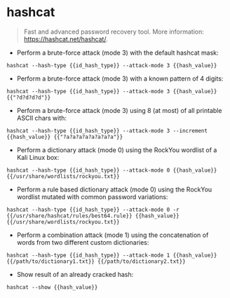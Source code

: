 # hashcat

> Fast and advanced password recovery tool.
> More information: <https://hashcat.net/hashcat/>.

- Perform a brute-force attack (mode 3) with the default hashcat mask:

`hashcat --hash-type {{id_hash_type}} --attack-mode 3 {{hash_value}}`

- Perform a brute-force attack (mode 3) with a known pattern of 4 digits:

`hashcat --hash-type {{id_hash_type}} --attack-mode 3 {{hash_value}} {{"?d?d?d?d"}}`

- Perform a brute-force attack (mode 3) using 8 (at most) of all printable ASCII chars with:

`hashcat --hash-type {{id_hash_type}} --attack-mode 3 --increment {{hash_value}} {{"?a?a?a?a?a?a?a?a"}}`

- Perform a dictionary attack (mode 0) using the RockYou wordlist of a Kali Linux box:

`hashcat --hash-type {{id_hash_type}} --attack-mode 0 {{hash_value}} {{/usr/share/wordlists/rockyou.txt}}`

- Perform a rule based dictionary attack (mode 0) using the RockYou wordlist mutated with common password variations:

`hashcat --hash-type {{id_hash_type}} --attack-mode 0 -r {{/usr/share/hashcat/rules/best64.rule}} {{hash_value}} {{/usr/share/wordlists/rockyou.txt}}`

- Perform a combination attack (mode 1) using the concatenation of words from two different custom dictionaries:

`hashcat --hash-type {{id_hash_type}} --attack-mode 1 {{hash_value}} {{/path/to/dictionary1.txt}} {{/path/to/dictionary2.txt}}`

- Show result of an already cracked hash:

`hashcat --show {{hash_value}}`

